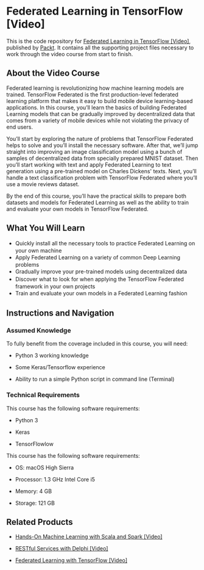 # Federated Learning in TensorFlow [Video]
This is the code repository for [Federated Learning in TensorFlow [Video]](https://www.packtpub.com/big-data-and-business-intelligence/federated-learning-tensorflow-video), published by [Packt](https://www.packtpub.com/?utm_source=github). It contains all the supporting project files necessary to work through the video course from start to finish.
## About the Video Course
Federated learning is revolutionizing how machine learning models are trained. TensorFlow Federated is the first production-level federated learning platform that makes it easy to build mobile device learning-based applications. In this course, you’ll learn the basics of building Federated Learning models that can be gradually improved by decentralized data that comes from a variety of mobile devices while not violating the privacy of end users.

You’ll start by exploring the nature of problems that TensorFlow Federated helps to solve and you’ll install the necessary software. After that, we’ll jump straight into improving an image classification model using a bunch of samples of decentralized data from specially prepared MNIST dataset. Then you’ll start working with text and apply Federated Learning to text generation using a pre-trained model on Charles Dickens' texts. Next, you’ll handle a text classification problem with TensorFlow Federated where you’ll use a movie reviews dataset.

By the end of this course, you’ll have the practical skills to prepare both datasets and models for Federated Learning as well as the ability to train and evaluate your own models in TensorFlow Federated.


<H2>What You Will Learn</H2>
<DIV class=book-info-will-learn-text>
<UL>
<LI><SPAN style="LINE-HEIGHT: 20px; BACKGROUND-COLOR: transparent">Quickly install all the necessary tools to practice Federated Learning on your own machine </SPAN> 
<LI><SPAN style="LINE-HEIGHT: 20px; BACKGROUND-COLOR: transparent">Apply Federated Learning on a variety of common Deep Learning problems</SPAN> 
<LI><SPAN style="LINE-HEIGHT: 20px; BACKGROUND-COLOR: transparent">Gradually improve your pre-trained models using decentralized data</SPAN> 
<LI><SPAN style="LINE-HEIGHT: 20px; BACKGROUND-COLOR: transparent">Discover what to look for when applying the TensorFlow Federated framework in your own projects</SPAN> 
<LI><SPAN style="LINE-HEIGHT: 20px; BACKGROUND-COLOR: transparent">Train and evaluate your own models in a Federated Learning fashion</SPAN></LI></UL></DIV>

## Instructions and Navigation
### Assumed Knowledge
To fully benefit from the coverage included in this course, you will need:<br/>

* Python 3 working knowledge

* Some Keras/Tensorflow experience

* Ability to run a simple Python script in command line (Terminal)

### Technical Requirements
This course has the following software requirements:<br/>

*	Python 3

*	Keras

*	TensorFlowlow

This course has the following software requirements:<br/>

*	OS: macOS High Sierra

*	Processor: 1.3 GHz Intel Core i5

*	Memory: 4 GB

*	Storage: 121 GB

## Related Products
* [Hands-On Machine Learning with Scala and Spark [Video]](https://www.packtpub.com/big-data-and-business-intelligence/hands-machine-learning-scala-and-spark-video?utm_source=github&utm_medium=repository&utm_campaign=9781789342468)

* [RESTful Services with Delphi [Video]](https://www.packtpub.com/application-development/restful-services-delphi-video?utm_source=github&utm_medium=repository&utm_campaign=9781789951882)

* [Federated Learning with TensorFlow [Video]](https://www.packtpub.com/big-data-and-business-intelligence/federated-learning-tensorflow-video?utm_source=github&utm_medium=repository&utm_campaign=9781838823658)

